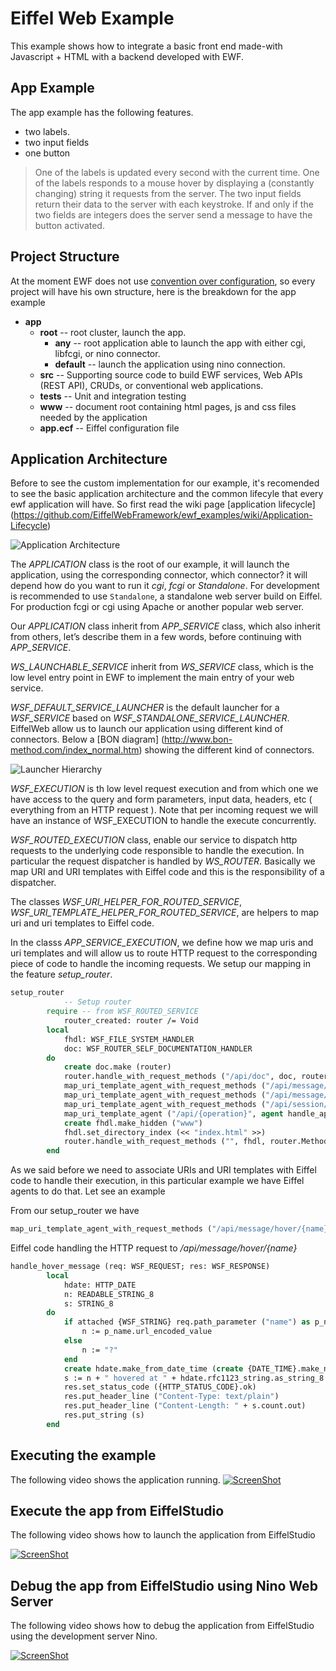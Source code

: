 Eiffel Web Example 
==================
This example shows how to integrate a basic front end made-with Javascript + HTML with a backend developed with EWF.  


App Example
---

The app example has the following features. 
 - two labels.
 - two input fields
 - one button

> One of the labels is updated every second with the current time.
> One of the labels responds to a mouse hover by displaying a (constantly changing) string it requests from the server.
> The two input fields return their data to the server with each keystroke.
> If and only if the two fields are integers does the server send a message to have  the button activated.

Project Structure
---
At the moment EWF does not use [convention over configuration](http://en.wikipedia.org/wiki/Convention_over_configuration), so every project will have his own structure, here is the breakdown for the app example

 - **app**
    - **root**  -- root cluster, launch the app.
    	- **any**   --  root application able to launch the app with either cgi, libfcgi, or nino connector.  
    	- **default** --  launch the application using nino connection.
    - **src**  -- Supporting source code to build EWF services, Web APIs (REST API), CRUDs, or conventional web applications.   
    - **tests**   -- Unit and integration testing 
    - **www**  -- document root containing html pages, js and css files needed by the application
    - **app.ecf** -- Eiffel configuration file

Application Architecture
--
Before to see the custom implementation for our example, it's recomended to see the basic application architecture and the common lifecyle that every ewf application will have. So first read the wiki page [application lifecycle] (https://github.com/EiffelWebFramework/ewf_examples/wiki/Application-Lifecycle)


![Application Architecture](/app/doc/APP_SERVICE_NEW.png "Application arhitecture")

The _APPLICATION_ class is the root of our example, it will launch the application, using the corresponding connector, which connector? it will depend how do you want to run it _cgi_, _fcgi_ or _Standalone_. For development is recommended to use `Standalone`, a standalone web server build on Eiffel. For production fcgi or cgi using Apache or another popular web server.

Our _APPLICATION_ class inherit from *APP_SERVICE* class, which also inherit from others, let’s describe them in a few words, before continuing with *APP_SERVICE*.

*WS_LAUNCHABLE_SERVICE* inherit from *WS_SERVICE* class, which is the low level entry point in EWF to implement the main entry of your web service. 

*WSF_DEFAULT_SERVICE_LAUNCHER* is the default launcher for a *WSF_SERVICE* based on *WSF_STANDALONE_SERVICE_LAUNCHER*. 
EiffelWeb allow us to launch our application using different kind of connectors. Below a [BON diagram] (http://www.bon-method.com/index_normal.htm) showing the different kind of connectors.

![Launcher Hierarchy](/app/doc/WSF_SERVICE_LAUNCHER.png "Launcher")


*WSF_EXECUTION* is th low level request execution and from which one we have access to the query and form parameters, input data, headers, etc ( everything from an HTTP request ). Note that per incoming request we will have an instance of WSF_EXECUTION to handle the execute concurrently.

*WSF_ROUTED_EXECUTION*  class,  enable our service to dispatch http requests  to the underlying code responsible to handle the execution.  In particular the request dispatcher is handled by *WS_ROUTER*.  Basically we map URI and URI templates with Eiffel code and this is the responsibility of a dispatcher.

The classes *WSF_URI_HELPER_FOR_ROUTED_SERVICE*, *WSF_URI_TEMPLATE_HELPER_FOR_ROUTED_SERVICE*,  are helpers to map uri and uri templates to Eiffel code.
 

In the classs *APP_SERVICE_EXECUTION*, we define how we map uris and uri templates and will allow us to route HTTP request to the corresponding piece of code to handle the incoming requests. We setup our mapping in the feature *setup_router*.

```Eiffel
setup_router
    		-- Setup router
		require -- from WSF_ROUTED_SERVICE
			router_created: router /= Void
		local
			fhdl: WSF_FILE_SYSTEM_HANDLER
			doc: WSF_ROUTER_SELF_DOCUMENTATION_HANDLER
		do
			create doc.make (router)
			router.handle_with_request_methods ("/api/doc", doc, router.Methods_get)
			map_uri_template_agent_with_request_methods ("/api/message/time/now", agent handle_time_now_utc, router.Methods_get)
			map_uri_template_agent_with_request_methods ("/api/message/hover/{name}", agent handle_hover_message, router.Methods_get)
			map_uri_template_agent_with_request_methods ("/api/session/{session}/item/{name}", agent handle_interface_id_set_value, router.Methods_post)
			map_uri_template_agent ("/api/{operation}", agent handle_api)
			create fhdl.make_hidden ("www")
			fhdl.set_directory_index (<< "index.html" >>)
			router.handle_with_request_methods ("", fhdl, router.Methods_get)
		end
```

As we said before we need to associate URIs and URI templates with Eiffel code to handle their execution, in this particular example we have Eiffel agents to do that. Let see an example

From our setup_router we have

```Eiffel
map_uri_template_agent_with_request_methods ("/api/message/hover/{name}", agent handle_hover_message, router.methods_GET)
```

Eiffel code handling the HTTP request to _/api/message/hover/{name}_

```Eiffel
handle_hover_message (req: WSF_REQUEST; res: WSF_RESPONSE)
    	local
			hdate: HTTP_DATE
			n: READABLE_STRING_8
			s: STRING_8
		do
			if attached {WSF_STRING} req.path_parameter ("name") as p_name then
				n := p_name.url_encoded_value
			else
				n := "?"
			end
			create hdate.make_from_date_time (create {DATE_TIME}.make_now_utc)
			s := n + " hovered at " + hdate.rfc1123_string.as_string_8
			res.set_status_code ({HTTP_STATUS_CODE}.ok)
			res.put_header_line ("Content-Type: text/plain")
			res.put_header_line ("Content-Length: " + s.count.out)
			res.put_string (s)
		end
```

Executing the example
----
The following video shows the application running.
[![ScreenShot](/app/doc/app_example_screen_cast.png)](http://screencast-o-matic.com/watch/cIXtFFVSIZ)

Execute the app from EiffelStudio
----
The following video shows how to launch the application from EiffelStudio

[![ScreenShot](/app/doc/app_launch_screen_cast.png)](http://screencast-o-matic.com/watch/cIXu2OVSrJ)


Debug the app from EiffelStudio using Nino Web Server
---
The following video shows how to debug the application from EiffelStudio using the development server Nino.

[![ScreenShot](/app/doc/app_debug_screen_cast.png)](http://screencast-o-matic.com/watch/cIXu2GVSrN)
